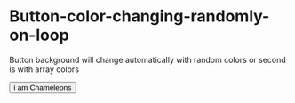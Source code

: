# Button-color-changing-randomly-on-loop
Button background will change automatically with random colors or second is with array colors

<button type="button" id="background">i am Chameleons</button>

  <script type="text/javascript">
    
var i = 0;
function change() {
  var doc = document.getElementById("background");
  var randomColor = Math.floor(Math.random() * 16777215).toString(16);
  var color = "#" + randomColor;
  doc.style.backgroundColor = color;
  i = (i + 1) % color.length;
}
setInterval(change, 1000);
</script>
